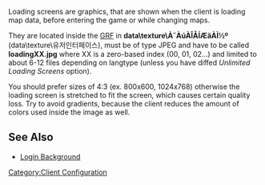 Loading screens are graphics, that are shown when the client is loading map data, before entering the game or while
changing maps.

They are located inside the [GRF](./grf.md) in **data\texture\À¯ÀúÀÎÅÍÆäÀÌ½º** (data\texture\유저인터페이스), must
be of type JPEG and have to be called **loadingXX.jpg** where XX is a zero-based index (00, 01, 02...) and limited to
about 6-12 files depending on langtype (unless you have diffed *Unlimited Loading Screens* option).

You should prefer sizes of 4:3 (ex. 800x600, 1024x768) otherwise the loading screen is stretched to fit the screen,
which causes certain quality loss. Try to avoid gradients, because the client reduces the amount of colors used inside
the image as well.

## See Also
- [Login Background](./login-background.md)

[Category:Client Configuration](Category:Client_Configuration "wikilink")
